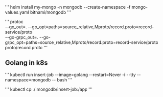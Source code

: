 '''
helm install my-mongo -n mongodb --create-namespace -f mongo-values.yaml bitnami/mongodb
'''

'''
protoc \
  --go_out=. --go_opt=paths=source_relative,Mproto/record.proto=record-service/proto \
  --go-grpc_out=. --go-grpc_opt=paths=source_relative,Mproto/record.proto=record-service/proto \
  proto/record.proto
'''

## Golang in k8s
'''
kubectl run insert-job --image=golang --restart=Never -i --tty --namespace=mongodb -- bash
'''

'''
kubectl cp ./ mongodb/insert-job:/app
'''
